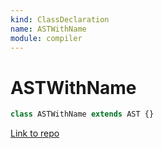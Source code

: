 ```yaml
---
kind: ClassDeclaration
name: ASTWithName
module: compiler
---
```


# ASTWithName

```ts
class ASTWithName extends AST {}
```

[Link to repo](https://github.com/timdeschryver/angular/blob/master/packages/compiler/src/expression_parser/ast.ts#L42-L47)
